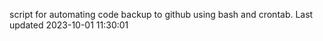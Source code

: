 script for automating code backup to github using bash and crontab. Last updated 2023-10-01 11:30:01

